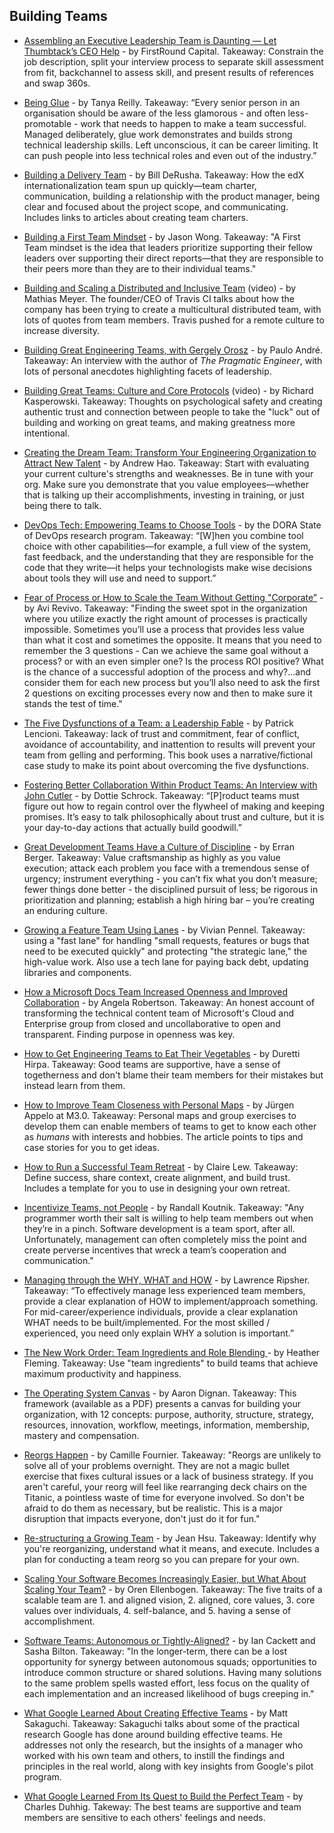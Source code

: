 ## Building Teams

- [Assembling an Executive Leadership Team is Daunting — Let Thumbtack’s CEO Help](https://firstround.com/review/assembling-an-executive-leadership-team-is-daunting-let-thumbtacks-ceo-help/) - by FirstRound Capital. Takeaway: Constrain the job description, split your interview process to separate skill assessment from fit, backchannel to assess skill, and present results of references and swap 360s.

- [Being Glue](https://noidea.dog/glue) - by Tanya Reilly. Takeaway: “Every senior person in an organisation should be aware of the less glamorous - and often less-promotable - work that needs to happen to make a team successful. Managed deliberately, glue work demonstrates and builds strong technical leadership skills. Left unconscious, it can be career limiting. It can push people into less technical roles and even out of the industry.”

- [Building a Delivery Team](https://engineering.edx.org/building-a-delivery-team-8201d06f1021) - by Bill DeRusha. Takeaway: How the edX internationalization team spun up quickly—team charter, communication, building a relationship with the product manager, being clear and focused about the project scope, and communicating. Includes links to articles about creating team charters.

- [Building a First Team Mindset](http://www.attack-gecko.net/2018/06/25/building-a-first-team-mindset/) - by Jason Wong. Takeaway: "A First Team mindset is the idea that leaders prioritize supporting their fellow leaders over supporting their direct reports—that they are responsible to their peers more than they are to their individual teams."

- [Building and Scaling a Distributed and Inclusive Team](https://www.youtube.com/watch?list=PLBzScQzZ83I81fnpqX2AkYD5c5cKgrqc2&v=XAU5q-biY28) (video) - by Mathias Meyer. The founder/CEO of Travis CI talks about how the company has been trying to create a multicultural distributed team, with lots of quotes from team members. Travis pushed for a remote culture to increase diversity.

- [Building Great Engineering Teams, with Gergely Orosz](https://evolutionarymanager.com/building-great-engineering-teams-gergely-orosz/) - by Paulo André. Takeaway: An interview with the author of *The Pragmatic Engineer*, with lots of personal anecdotes highlighting facets of leadership.

- [Building Great Teams: Culture and Core Protocols](https://www.youtube.com/watch?v=mmXMY8pBjF8) (video) - by Richard Kasperowski. Takeaway: Thoughts on psychological safety and creating authentic trust and connection between people to take the "luck" out of building and working on great teams, and making greatness more intentional.

- [Creating the Dream Team: Transform Your Engineering Organization to Attract New Talent](http://blog.carbonfive.com/2015/09/16/creating-the-dream-team-transform-your-engineering-organization-to-attract-new-talent/) - by Andrew Hao. Takeaway: Start with evaluating your current culture's strengths and weaknesses. Be in tune with your org. Make sure you demonstrate that you value employees—whether that is talking up their accomplishments, investing in training, or just being there to talk.

- [DevOps Tech: Empowering Teams to Choose Tools](https://cloud.google.com/solutions/devops/devops-tech-teams-empowered-to-choose-tools) - by the DORA State of DevOps research program. Takeaway: “[W]hen you combine tool choice with other capabilities—for example, a full view of the system, fast feedback, and the understanding that they are responsible for the code that they write—it helps your technologists make wise decisions about tools they will use and need to support.”

- [Fear of Process or How to Scale the Team Without Getting "Corporate”](https://www.linkedin.com/pulse/fear-process-how-scale-team-without-getting-corporate-avi-revivo/) - by Avi Revivo. Takeaway: "Finding the sweet spot in the organization where you utilize exactly the right amount of processes is practically impossible. Sometimes you’ll use a process that provides less value than what it cost and sometimes the opposite. It means that you need to remember the 3 questions - Can we achieve the same goal without a process? or with an even simpler one? Is the process ROI positive? What is the chance of a successful adoption of the process and why?...and consider them for each new process but you’ll also need to ask the first 2 questions on exciting processes every now and then to make sure it stands the test of time."

- [The Five Dysfunctions of a Team: a Leadership Fable](https://en.wikipedia.org/wiki/The_Five_Dysfunctions_of_a_Team) - by Patrick Lencioni. Takeaway: lack of trust and commitment, fear of conflict, avoidance of accountability, and inattention to results will prevent your team from gelling and performing. This book uses a narrative/fictional case study to make its point about overcoming the five dysfunctions.

- [Fostering Better Collaboration Within Product Teams: An Interview with John Cutler](https://www.productboard.com/blog/john-cutler-interview/) - by Dottie Schrock. Takeaway: “[P]roduct teams must figure out how to regain control over the flywheel of making and keeping promises. It’s easy to talk philosophically about trust and culture, but it is your day-to-day actions that actually build goodwill.”

- [Great Development Teams Have a Culture of Discipline](https://www.linkedin.com/pulse/20141022145416-6200243-great-development-teams-have-a-culture-of-discpline/) - by Erran Berger. Takeaway: Value craftsmanship as highly as you value execution; attack each problem you face with a tremendous sense of urgency; instrument everything - you can’t fix what you don’t measure; fewer things done better - the disciplined pursuit of less; be rigorous in prioritization and planning; establish a high hiring bar – you’re creating an enduring culture.

- [Growing a Feature Team Using Lanes](https://medium.com/teads-engineering/growing-a-feature-team-using-lanes-2e50d5521006) - by Vivian Pennel. Takeaway: using a "fast lane" for handling "small requests, features or bugs that need to be executed quickly" and protecting "the strategic lane," the high-value work. Also use a tech lane for paying back debt, updating libraries and components.

- [How a Microsoft Docs Team Increased Openness and Improved Collaboration](https://opensource.com/open-organization/17/10/microsoft-collaboration-case-study) - by Angela Robertson. Takeaway: An honest account of transforming the technical content team of Microsoft's Cloud and Enterprise group from closed and uncollaborative to open and transparent. Finding purpose in openness was key.

- [How to Get Engineering Teams to Eat Their Vegetables](https://medium.com/@duretti/how-to-get-engineering-teams-to-eat-their-vegetables-83e0f83af71a) - by Duretti Hirpa. Takeaway: Good teams are supportive, have a sense of togetherness and don't blame their team members for their mistakes but instead learn from them.

- [How to Improve Team Closeness with Personal Maps](https://management30.com/practice/personal-maps/) - by Jürgen Appelo at M3.0. Takeaway: Personal maps and group exercises to develop them can enable members of teams to get to know each other as *humans* with interests and hobbies. The article points to tips and case stories for you to get ideas.

- [How to Run a Successful Team Retreat](https://knowyourteam.com/blog/2019/08/13/how-to-run-a-successful-team-retreat/?utm_source=kytnewsletter&utm_medium=email) - by Claire Lew. Takeaway: Define success, share context, create alignment, and build trust. Includes a template for you to use in designing your own retreat.

- [Incentivize Teams, not People](https://rkoutnik.com/2018/03/17/incentivize-teams-not-people.html) - by Randall Koutnik. Takeaway: "Any programmer worth their salt is willing to help team members out when they’re in a pinch. Software development is a team sport, after all. Unfortunately, management can often completely miss the point and create perverse incentives that wreck a team’s cooperation and communication."

- [Managing through the WHY, WHAT and HOW](https://blog.usejournal.com/managing-through-the-why-what-and-how-a5dd657a49b0) - by Lawrence Ripsher. Takeaway:  “To effectively manage less experienced team members, provide a clear explanation of HOW to implement/approach something. For mid-career/experience individuals, provide a clear explanation WHAT needs to be built/implemented. For the most skilled / experienced, you need only explain WHY a solution is important.”

- [The New Work Order: Team Ingredients and Role Blending ](https://www.slideshare.net/hhfleming/the-new-work-order-team-ingredients-and-role-blending) - by Heather Fleming. Takeaway: Use "team ingredients" to build teams that achieve maximum productivity and happiness.

- [The Operating System Canvas](https://medium.com/the-ready/the-operating-system-canvas-420b8b4df062) - by Aaron Dignan. Takeaway: This framework (available as a PDF) presents a canvas for building your organization, with 12 concepts: purpose, authority, structure, strategy, resources, innovation, workflow, meetings, information, membership, mastery and compensation.

- [Reorgs Happen](http://whilefalse.blogspot.co.il/2015/12/reorgs-happen.html) - by Camille Fournier. Takeaway: "Reorgs are unlikely to solve all of your problems overnight. They are not a magic bullet exercise that fixes cultural issues or a lack of business strategy. If you aren't careful, your reorg will feel like rearranging deck chairs on the Titanic, a pointless waste of time for everyone involved. So don't be afraid to do them as necessary, but be realistic. This is a major disruption that impacts everyone, don't just do it for fun."

- [Re-structuring a Growing Team](https://writing.jeanhsu.com/re-structuring-a-growing-team-3ac30d93b637) - by Jean Hsu. Takeaway: Identify why you're reorganizing, understand what it means, and execute. Includes a plan for conducting a team reorg so you can prepare for your own.

- [Scaling Your Software Becomes Increasingly Easier, but What About Scaling Your Team?](https://medium.com/@orenellenbogen/scaling-your-software-becomes-increasingly-easier-but-what-about-scaling-your-team-f8ab8e0da20f) - by Oren Ellenbogen. Takeaway: The five traits of a scalable team are 1. and aligned vision, 2. aligned, core values, 3. core values over individuals, 4. self-balance, and 5. having a sense of accomplishment.

- [Software Teams: Autonomous or Tightly-Aligned?](https://medium.com/@iancackett/software-teams-autonomous-or-tightly-aligned-9564b3ea74f4) - by Ian Cackett and Sasha Bilton. Takeaway: "In the longer-term, there can be a lost opportunity for synergy between autonomous squads; opportunities to introduce common structure or shared solutions. Having many solutions to the same problem spells wasted effort, less focus on the quality of each implementation and an increased likelihood of bugs creeping in."

- [What Google Learned About Creating Effective Teams](https://www.infoq.com/presentations/google-effective-teams-2017) - by Matt Sakaguchi. Takeaway: Sakaguchi talks about some of the practical research Google has done around building effective teams. He addresses not only the research, but the insights of a manager who worked with his own team and others, to instill the findings and principles in the real world, along with key insights from Google's pilot program.

- [What Google Learned From Its Quest to Build the Perfect Team](https://www.nytimes.com/2016/02/28/magazine/what-google-learned-from-its-quest-to-build-the-perfect-team.html) - by Charles Duhhig. Takeway: The best teams are supportive and team members are sensitive to each others' feelings and needs.
